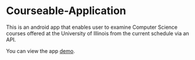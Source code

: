 # Courseable-Application
This is an android app that enables user to examine Computer Science courses offered at the University of Illinois from the current schedule via an API.

You can view the app [demo](https://youtu.be/7io_N9p2Irc).
